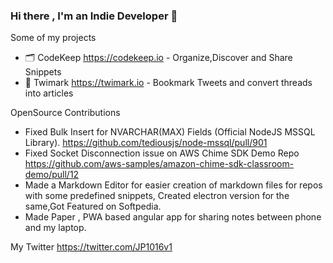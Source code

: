 ### Hi there , I'm an Indie Developer 👋
Some  of my projects
- 🗂 CodeKeep https://codekeep.io - Organize,Discover and Share Snippets
- 🔖 Twimark https://twimark.io - Bookmark Tweets and convert threads into articles

OpenSource Contributions
- Fixed Bulk Insert for NVARCHAR(MAX) Fields (Official NodeJS MSSQL Library).  https://github.com/tediousjs/node-mssql/pull/901
- Fixed Socket Disconnection issue on AWS Chime SDK Demo Repo https://github.com/aws-samples/amazon-chime-sdk-classroom-demo/pull/12
- Made a Markdown Editor for easier creation of markdown files for repos with some predefined snippets, Created electron version for the same,Got Featured on Softpedia.
- Made Paper , PWA based angular app for sharing notes between phone and my laptop.

My Twitter
https://twitter.com/JP1016v1

<!--
**JP1016/JP1016** is a ✨ _special_ ✨ repository because its `README.md` (this file) appears on your GitHub profile.

Here are some ideas to get you started:

- 🔭 I’m currently working on ...
- 🌱 I’m currently learning ...
- 👯 I’m looking to collaborate on ...
- 🤔 I’m looking for help with ...
- 💬 Ask me about ...
- 📫 How to reach me: ...
- 😄 Pronouns: ...
- ⚡ Fun fact: ...
-->
